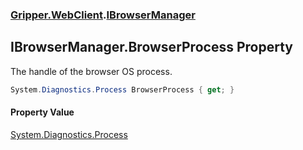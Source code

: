 ### [Gripper.WebClient](Gripper_WebClient.md 'Gripper.WebClient').[IBrowserManager](Gripper_WebClient_IBrowserManager.md 'Gripper.WebClient.IBrowserManager')
## IBrowserManager.BrowserProcess Property
The handle of the browser OS process.  
```csharp
System.Diagnostics.Process BrowserProcess { get; }
```
#### Property Value
[System.Diagnostics.Process](https://docs.microsoft.com/en-us/dotnet/api/System.Diagnostics.Process 'System.Diagnostics.Process')
